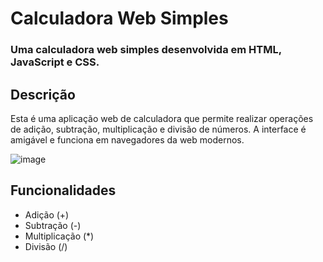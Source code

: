 # Calculadora Web Simples

### Uma calculadora web simples desenvolvida em HTML, JavaScript e CSS.

## Descrição 

<p>Esta é uma aplicação web de calculadora que permite realizar operações de adição, subtração, multiplicação e divisão de números. A interface é amigável e funciona em navegadores da web modernos.</p>

![image](https://github.com/Luizhdevs/create-calculator/assets/138630678/eecb41f4-1bd1-40d7-bcbc-bf601ab4d096)

## Funcionalidades

+ Adição (+)
+ Subtração (-)
+ Multiplicação (*)
+ Divisão (/)
